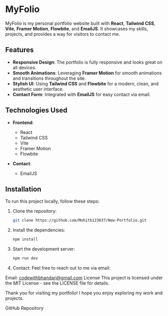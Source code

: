 # MyFolio

MyFolio is my personal portfolio website built with **React**, **Tailwind CSS**, **Vite**, **Framer Motion**, **Flowbite**, and **EmailJS**. It showcases my skills, projects, and provides a way for visitors to contact me.

## Features

- **Responsive Design**: The portfolio is fully responsive and looks great on all devices.
- **Smooth Animations**: Leveraging **Framer Motion** for smooth animations and transitions throughout the site.
- **Stylish UI**: Using **Tailwind CSS** and **Flowbite** for a modern, clean, and aesthetic user interface.
- **Contact Form**: Integrated with **EmailJS** for easy contact via email.

## Technologies Used

- **Frontend**:

  - React
  - Tailwind CSS
  - Vite
  - Framer Motion
  - Flowbite

- **Contact**:
  - EmailJS

## Installation

To run this project locally, follow these steps:

1. Clone the repository:
   ```bash
   git clone https://github.com/Mohitb123637/New-Portfolio.git
   ```
2. Install the dependencies:
   ```bash
   npm install
   ```
3. Start the development server:

   ```bash
   npm run dev

   ```

4. Contact:
   Feel free to reach out to me via email:

Email: codewithbhandari@gmail.com
License
This project is licensed under the MIT License - see the LICENSE file for details.

Thank you for visiting my portfolio! I hope you enjoy exploring my work and projects.

GitHub Repository
